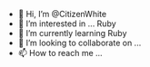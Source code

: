 - 👋 Hi, I’m @CitizenWhite
- 👀 I’m interested in ... Ruby
- 🌱 I’m currently learning Ruby
- 💞️ I’m looking to collaborate on ...
- 📫 How to reach me ...

<!---
CitizenWhite/CitizenWhite is a ✨ special ✨ repository because its `README.md` (this file) appears on your GitHub profile.
You can click the Preview link to take a look at your changes.
--->
